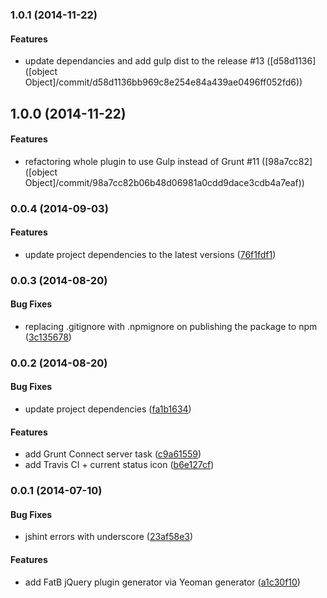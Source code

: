 ### 1.0.1 (2014-11-22)


#### Features

* update dependancies and add gulp dist to the release #13 ([d58d1136]([object Object]/commit/d58d1136bb969c8e254e84a439ae0496ff052fd6))


## 1.0.0 (2014-11-22)


#### Features

* refactoring whole plugin to use Gulp instead of Grunt #11 ([98a7cc82]([object Object]/commit/98a7cc82b06b48d06981a0cdd9dace3cdb4a7eaf))


### 0.0.4 (2014-09-03)


#### Features

* update project dependencies to the latest versions ([76f1fdf1](git@github.com:martinjezek/generator-fatb/commit/76f1fdf10e51068e3ecd402af7f9806e47aa64cd))


### 0.0.3 (2014-08-20)


#### Bug Fixes

* replacing .gitignore with .npmignore on publishing the package to npm ([3c135678](git@github.com:martinjezek/generator-fatb/commit/3c13567888ce67aa317f23bc081070cda959fd81))


### 0.0.2 (2014-08-20)


#### Bug Fixes

* update project dependencies ([fa1b1634](git@github.com:martinjezek/generator-fatb/commit/fa1b163495719c465eb15b8d8fc120bb68d5283c))


#### Features

* add Grunt Connect server task ([c9a61559](git@github.com:martinjezek/generator-fatb/commit/c9a61559aba6217a9e45529beba0c7dfaf5f55ae))
* add Travis CI + current status icon ([b6e127cf](git@github.com:martinjezek/generator-fatb/commit/b6e127cf83145f3bb1e2ba7265a5526312962eee))


### 0.0.1 (2014-07-10)


#### Bug Fixes

* jshint errors with underscore ([23af58e3](git@github.com:martinjezek/generator-fatb/commit/23af58e3fd7f40ca5741d0742dd87dc482eb3f76))


#### Features

* add FatB jQuery plugin generator via Yeoman generator ([a1c30f10](git@github.com:martinjezek/generator-fatb/commit/a1c30f10f643fe86c01b5635152df54d51ac677c))
